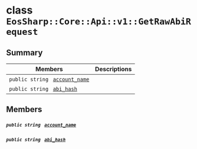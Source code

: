 # class `EosSharp::Core::Api::v1::GetRawAbiRequest` 

## Summary

 Members                                | Descriptions                                
----------------------------------------|---------------------------------------------
`public string ` [`account_name`](#class_eos_sharp_1_1_core_1_1_api_1_1v1_1_1_get_raw_abi_request_1aa9854efb3253f0fab2c20d4e9bc4e185) | 
`public string ` [`abi_hash`](#class_eos_sharp_1_1_core_1_1_api_1_1v1_1_1_get_raw_abi_request_1aff2e2e1b229f4544fdc8bbec8909b29b) | 

## Members

##### `public string ` [`account_name`](#class_eos_sharp_1_1_core_1_1_api_1_1v1_1_1_get_raw_abi_request_1aa9854efb3253f0fab2c20d4e9bc4e185) 

##### `public string ` [`abi_hash`](#class_eos_sharp_1_1_core_1_1_api_1_1v1_1_1_get_raw_abi_request_1aff2e2e1b229f4544fdc8bbec8909b29b) 

